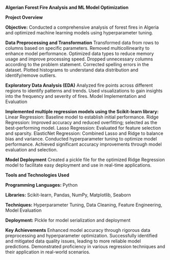 **Algerian Forest Fire Analysis and ML Model Optimization**

**Project Overview**

**Objective:**
Conducted a comprehensive analysis of forest fires in Algeria and optimized machine learning models using hyperparameter tuning.

**Data Preprocessing and Transformation**
Transformed data from rows to columns based on specific parameters.
Removed multicollinearity to enhance model performance.
Optimized data types to reduce memory usage and improve processing speed.
Dropped unnecessary columns according to the problem statement.
Corrected spelling errors in the dataset.
Plotted histograms to understand data distribution and identify/remove outliers.

**Exploratory Data Analysis (EDA)**
Analyzed fire points across different regions to identify patterns and trends.
Used visualizations to gain insights into the frequency and severity of fires.
Model Implementation and Evaluation

**Implemented multiple regression models using the Scikit-learn library:**
Linear Regression: Baseline model to establish initial performance.
Ridge Regression: Improved accuracy and reduced overfitting; selected as the best-performing model.
Lasso Regression: Evaluated for feature selection and sparsity.
ElasticNet Regression: Combined Lasso and Ridge to balance bias and variance.
Conducted hyperparameter tuning to optimize model performance.
Achieved significant accuracy improvements through model evaluation and selection.

**Model Deployment**
Created a pickle file for the optimized Ridge Regression model to facilitate easy deployment and use in real-time applications.

**Tools and Technologies Used**

**Programming Languages:** Python

**Libraries:** Scikit-learn, Pandas, NumPy, Matplotlib, Seaborn

**Techniques:** Hyperparameter Tuning, Data Cleaning, Feature Engineering, Model Evaluation

**Deployment:**  Pickle for model serialization and deployment

**Key Achievements**
Enhanced model accuracy through rigorous data preprocessing and hyperparameter optimization.
Successfully identified and mitigated data quality issues, leading to more reliable model predictions.
Demonstrated proficiency in various regression techniques and their application in real-world scenarios.
